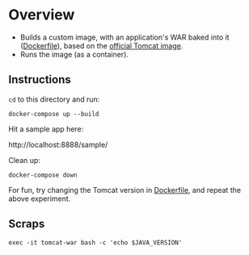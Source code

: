 # Overview

* Builds a custom image, with an application's WAR baked into it ([Dockerfile](./Dockerfile)), based on the [official Tomcat image](https://hub.docker.com/_/tomcat/).
* Runs the image (as a container).

## Instructions

`cd` to this directory and run:

```
docker-compose up --build
```

Hit a sample app here:

http://localhost:8888/sample/

Clean up:

```
docker-compose down
```

For fun, try changing the Tomcat version in [Dockerfile](./Dockerfile), and repeat the above experiment.

## Scraps

```
exec -it tomcat-war bash -c 'echo $JAVA_VERSION'
```